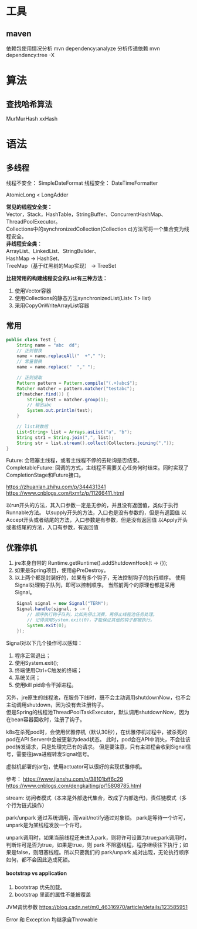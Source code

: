 # 工具
## maven
依赖包使用情况分析
mvn dependency:analyze
分析传递依赖
mvn dependency:tree -X

# 算法
## 查找哈希算法
MurMurHash
xxHash

# 语法
## 多线程
线程不安全： SimpleDateFormat
线程安全： DateTimeFormatter

AtomicLong < LongAdder

<b>常见的线程安全类：</b>  
Vector，Stack，HashTable，StringBuffer、ConcurrentHashMap、ThreadPoolExecutor。  
Collections中的synchronizedCollection(Collection c)方法可将一个集合变为线程安全。  
<b>非线程安全类：</b>  
ArrayList、LinkedList、StringBulider、  
HashMap -> HashSet、  
TreeMap（基于红黑树的Map实现） -> TreeSet


<b>比较常用的构建线程安全的List有三种方法：</b>
1. 使用Vector容器
2. 使用Collections的静态方法synchronizedList(List< T> list)
3. 采用CopyOnWriteArrayList容器

## 常用
```java
public class Test {
    String name = "abc  dd";
    // 正则替换
    name = name.replaceAll("  +"," ");
    // 常量替换
    name = name.replace("  "," ");

    // 正则提取
    Pattern pattern = Pattern.compile("(.+)abc$");
    Matcher matcher = pattern.matcher("testabc");
    if(matcher.find()) {
        String test = matcher.group(1);
        // 输出abc
        System.out.println(test);
    }

    // list转数组
    List<String> list = Arrays.asList("a", "b");
    String str1 = String.join(",", list);
    String str = list.stream().collect(Collectors.joining(","));
}
```

Future: 会阻塞主线程，或者主线程不停的去轮询是否结束。  
CompletableFuture: 回调的方式，主线程不需要关心任务何时结束。同时实现了CompletionStage和Future接口。

https://zhuanlan.zhihu.com/p/344431341
https://www.cnblogs.com/txmfz/p/11266411.html

以run开头的方法，其入口参数一定是无参的，并且没有返回值，类似于执行Runnable方法。
以supply开头的方法，入口也是没有参数的，但是有返回值
以Accept开头或者结尾的方法，入口参数是有参数，但是没有返回值
以Apply开头或者结尾的方法，入口有参数，有返回值

## 优雅停机
1. jre本身自带的
   Runtime.getRuntime().addShutdownHook(t -> {});
2. 如果是Spring项目，使用@PreDestroy。
3. 以上两个都是封装好的，如果有多个钩子，无法控制钩子的执行顺序。
   使用Signal处理钩子队列，即可以控制顺序。
   当然前两个的原理也都是采用Signal。
```java
	Signal signal = new Signal("TERM");
	Signal.handle(signal, s -> {
		// 顺序执行钩子队列，比如先停止消费，再停止线程池任务处理。
        // 记得调用System.exit(0)，才能保证其他的钩子都被执行。
        System.exit(0);
	});
```
Signal对以下几个操作可以感知：
1. 程序正常退出； 
2. 使用System.exit();
3. 终端使用Ctrl+C触发的终端；
4. 系统关闭；
5. 使用kill pid命令干掉进程。

另外，jre原生的线程池，在服务下线时，既不会主动调用shutdownNow，也不会主动调用shutdown，因为没有去注册钩子。  
但是Spring的线程池ThreadPoolTaskExecutor，默认调用shutdownNow，因为在bean容器回收时，注册了钩子。

k8s在杀死pod时，会使用优雅停机（默认30秒），在优雅停机过程中，被杀死的pod在API Server中会被更新为dead状态。
此时，pod会在API中消失，不会往该pod转发请求，只是处理完已有的请求。
但是要注意，只有主进程会收到Signal信号，需要往java进程转发Signal信号。

虚拟机部署的jar包，使用actuator可以很好的实现优雅停机。

参考：
https://www.jianshu.com/p/38101bff6c29
https://www.cnblogs.com/dengkaiting/p/15808785.html

stream: 访问者模式（本来是外部迭代集合，改成了内部迭代)，责任链模式（多个行为链式操作）

park/unpark 通过系统调用，而wait/notify通过对象锁。
park是等待一个许可，unpark是为某线程发放一个许可。

unpark调用时，如果当前线程还未进入park，则将许可设置为true;park调用时，判断许可是否为true，如果是true，则 park 不阻塞线程，程序继续往下执行；如果是false，则阻塞线程。所以只要我们的 park/unpark 成对出现，无论执行顺序如何，都不会因此造成死锁。



#### bootstrap vs application
1) bootstrap 优先加载。 
2) bootstrap 里面的属性不能被覆盖


JVM调优参数
https://blog.csdn.net/m0_46316970/article/details/123585951

Error 和 Exception 均继承自Throwable